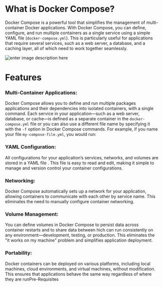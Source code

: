 

# **What is Docker Compose?**

Docker Compose is a powerful tool that simplifies the management of multi-container Docker applications. With Docker Compose, you can define, configure, and run multiple containers as a  single service using a simple YAML file (`docker-compose.yml`). This is particularly useful for applications that require several services, such as a web server, a database, and a caching layer, all of which need to work together seamlessly.

![enter image description here](https://cdn.hashnode.com/res/hashnode/image/upload/v1662313547352/s0Uk-haLQ.jpg) 
# **Features**

### **Multi-Container Applications**:

 Docker Compose allows you to define and run multiple packages applications and their dependencies into isolated containers, with a single command. Each service in your application—such as a web server, database, or cache—is defined as a separate container in the `docker-compose.yml` file or you can also use a different file name by specifying it with the `-f` option in Docker Compose commands. For example, if you name your file `my-compose-file.yml`, you would run:

### YAML Configuration:

All configurations for your application’s services, networks, and volumes are stored in a YAML file . This file is easy to read and edit, making it simple to manage and version control your container configurations.

### Networking:

Docker Compose automatically sets up a network for your application, allowing containers to communicate with each other by service name. This eliminates the need to manually configure container networking.

### Volume Management:

You can define volumes in Docker Compose to persist data across container restarts and to share data between hich can run consistently on any environment—development, testing, or production. This eliminates the "it works on my machine" problem and simplifies application deployment.

### Portability:

Docker containers can be deployed on various platforms, including local machines, cloud environments, and virtual machines, without modification. This ensures that applications behave the same way regardless of where they are runPre-Requisites


<!--stackedit_data:
eyJoaXN0b3J5IjpbLTE3NTg3NzY3MDAsLTIyNTc0MzQ3MiwxMj
cwNTMwODgwLDEyNzA1MzA4ODBdfQ==
-->